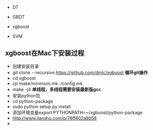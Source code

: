 - DT
- GBDT
- xgboost

- SVM

## xgboost在Mac下安装过程
- 创建安装目录
- git clone --recursive https://github.com/dmlc/xgboost **循环git操作**
- cd xgboost
- cp make/minimum.mk ./config.mk
- make -j4 **单线程，多线程需要安装最新版gcc**
- 安装python包
- cd python-package
- sudo python setup.py install
- 添加环境变量export PYTHONPATH=~/xgboost/python-package
- http://www.jianshu.com/p/76ff402a8b58
-